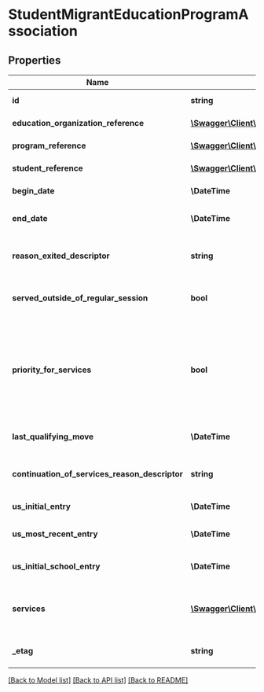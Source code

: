 # StudentMigrantEducationProgramAssociation

## Properties
Name | Type | Description | Notes
------------ | ------------- | ------------- | -------------
**id** | **string** | The unique identifier of the resource. | [optional] 
**education_organization_reference** | [**\Swagger\Client\Model\EducationOrganizationReference**](EducationOrganizationReference.md) | A reference to the related EducationOrganization resource. | [optional] 
**program_reference** | [**\Swagger\Client\Model\ProgramReference**](ProgramReference.md) | A reference to the related Program resource. | [optional] 
**student_reference** | [**\Swagger\Client\Model\StudentReference**](StudentReference.md) | A reference to the related Student resource. | [optional] 
**begin_date** | **\\DateTime** | The month, day, and year on which the Student first received services. | [optional] 
**end_date** | **\\DateTime** | The month, day, and year on which the Student exited the Program or stopped receiving services. | [optional] 
**reason_exited_descriptor** | **string** | A unique identifier used as Primary Key, not derived from business logic, when acting as Foreign Key, references the parent table. | [optional] 
**served_outside_of_regular_session** | **bool** | Indicates whether the Student received services during the summer session or between sessions. | [optional] 
**priority_for_services** | **bool** | Report migratory children who are classified as having \&quot;priority for services\&quot; because they are failing, or most at risk of failing to meet the State&#39;s challenging State academic content standards and challenging State student academic achievement standards, and their education has been interrupted during the regular school year. | [optional] 
**last_qualifying_move** | **\\DateTime** | Date the last qualifying move occurred; used to compute MEP status. | [optional] 
**continuation_of_services_reason_descriptor** | **string** | A unique identifier used as Primary Key, not derived from business logic, when acting as Foreign Key, references the parent table. | [optional] 
**us_initial_entry** | **\\DateTime** | The month, day, and year on which the Student first entered the U.S. | [optional] 
**us_most_recent_entry** | **\\DateTime** | The month, day, and year of the Student&#39;s most recent entry into the U.S. | [optional] 
**us_initial_school_entry** | **\\DateTime** | The month, day, and year on which the Student first entered a U.S. school. | [optional] 
**services** | [**\Swagger\Client\Model\StudentProgramAssociationService[]**](StudentProgramAssociationService.md) | An unordered collection of studentProgramAssociationServices.  Indicates the services being provided to the student by the program. | [optional] 
**_etag** | **string** | A unique system-generated value that identifies the version of the resource. | [optional] 

[[Back to Model list]](../README.md#documentation-for-models) [[Back to API list]](../README.md#documentation-for-api-endpoints) [[Back to README]](../README.md)



